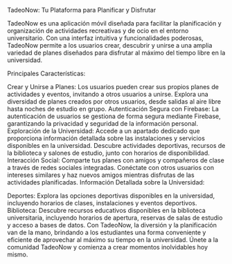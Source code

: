 TadeoNow: Tu Plataforma para Planificar y Disfrutar

TadeoNow es una aplicación móvil diseñada para facilitar la planificación y organización de actividades recreativas y de ocio en el entorno universitario. Con una interfaz intuitiva y funcionalidades poderosas, TadeoNow permite a los usuarios crear, descubrir y unirse a una amplia variedad de planes diseñados para disfrutar al máximo del tiempo libre en la universidad.

Principales Características:

Crear y Unirse a Planes:
Los usuarios pueden crear sus propios planes de actividades y eventos, invitando a otros usuarios a unirse.
Explora una diversidad de planes creados por otros usuarios, desde salidas al aire libre hasta noches de estudio en grupo.
Autenticación Segura con Firebase:
La autenticación de usuarios se gestiona de forma segura mediante Firebase, garantizando la privacidad y seguridad de la información personal.
Exploración de la Universidad:
Accede a un apartado dedicado que proporciona información detallada sobre las instalaciones y servicios disponibles en la universidad.
Descubre actividades deportivas, recursos de la biblioteca y salones de estudio, junto con horarios de disponibilidad.
Interacción Social:
Comparte tus planes con amigos y compañeros de clase a través de redes sociales integradas.
Conéctate con otros usuarios con intereses similares y haz nuevos amigos mientras disfrutas de las actividades planificadas.
Información Detallada sobre la Universidad:

Deportes: Explora las opciones deportivas disponibles en la universidad, incluyendo horarios de clases, instalaciones y eventos deportivos.
Biblioteca: Descubre recursos educativos disponibles en la biblioteca universitaria, incluyendo horarios de apertura, reservas de salas de estudio y acceso a bases de datos.
Con TadeoNow, la diversión y la planificación van de la mano, brindando a los estudiantes una forma conveniente y eficiente de aprovechar al máximo su tiempo en la universidad. Únete a la comunidad TadeoNow y comienza a crear momentos inolvidables hoy mismo.
